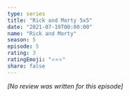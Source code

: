 ```yaml
---
type: series
title: "Rick and Morty 5x5"
date: "2021-07-19T00:00:00"
name: "Rick and Morty"
season: 5
episode: 5
rating: 3
ratingEmoji: "⭐️⭐️⭐️"
share: false
---
```


_[No review was written for this episode]_

